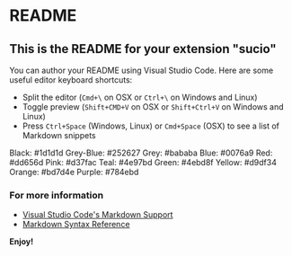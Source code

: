 # README
## This is the README for your extension "sucio"
You can author your README using Visual Studio Code.  Here are some useful editor keyboard shortcuts:

* Split the editor (`Cmd+\` on OSX or `Ctrl+\` on Windows and Linux)
* Toggle preview (`Shift+CMD+V` on OSX or `Shift+Ctrl+V` on Windows and Linux)
* Press `Ctrl+Space` (Windows, Linux) or `Cmd+Space` (OSX) to see a list of Markdown snippets



Black:    	#1d1d1d
Grey-Blue: 	#252627
Grey:     	#bababa
Blue:    	#0076a9
Red:      	#dd656d
Pink:     	#d37fac
Teal:     	#4e97bd
Green:    	#4ebd8f
Yellow:   	#d9df34
Orange:   	#bd7d4e
Purple:   	#784ebd




### For more information
* [Visual Studio Code's Markdown Support](http://code.visualstudio.com/docs/languages/markdown)
* [Markdown Syntax Reference](https://help.github.com/articles/markdown-basics/)

**Enjoy!**
